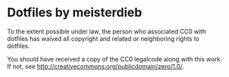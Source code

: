 # Dotfiles by meisterdieb

To the extent possible under law, the person who associated CC0 with
dotfiles has waived all copyright and related or neighboring rights
to dotfiles.

You should have received a copy of the CC0 legalcode along with this
work.  If not, see <http://creativecommons.org/publicdomain/zero/1.0/>.

